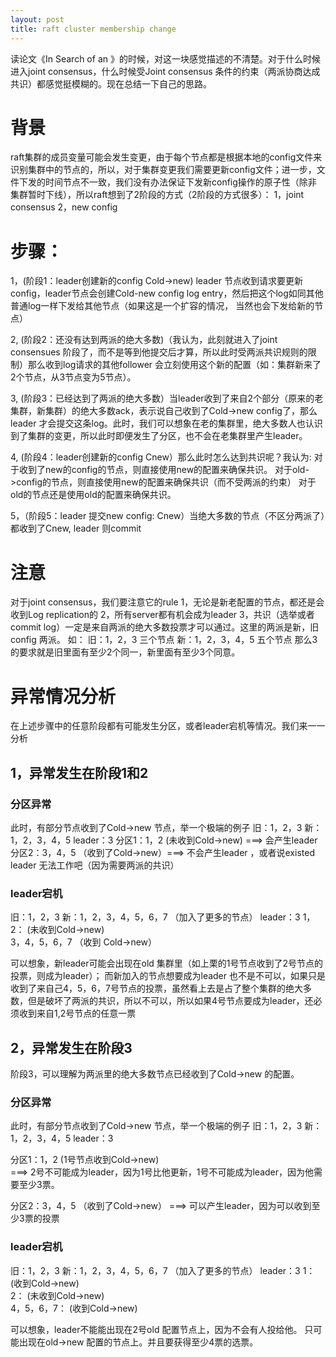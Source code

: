 ```yaml
---
layout: post
title: raft cluster membership change 
---
```

读论文《In Search of an 》的时候，对这一块感觉描述的不清楚。对于什么时候进入joint consensus，什么时候受Joint consensus 条件的约束（两派协商达成共识）都感觉挺模糊的。现在总结一下自己的思路。

# 背景
raft集群的成员变量可能会发生变更，由于每个节点都是根据本地的config文件来识别集群中的节点的，所以，对于集群变更我们需要更新config文件；进一步，文件下发的时间节点不一致，我们没有办法保证下发新config操作的原子性（除非 集群暂时下线），所以raft想到了2阶段的方式（2阶段的方式很多）：
1，joint consensus
2，new config

# 步骤：
1，(阶段1：leader创建新的config Cold->new) leader 节点收到请求要更新config，leader节点会创建Cold-new config log entry，然后把这个log如同其他普通log一样下发给其他节点（如果这是一个扩容的情况， 当然也会下发给新的节点）

2, (阶段2：还没有达到两派的绝大多数)（我认为，此刻就进入了joint consensues 阶段了，而不是等到他提交后才算，所以此时受两派共识规则的限制）那么收到log请求的其他follower 会立刻使用这个新的配置（如：集群新来了2个节点，从3节点变为5节点）。

3, (阶段3：已经达到了两派的绝大多数）当leader收到了来自2个部分（原来的老集群，新集群）的绝大多数ack，表示说自己收到了Cold->new config了，那么leader 才会提交这条log。此时，我们可以想象在老的集群里，绝大多数人也认识到了集群的变更，所以此时即便发生了分区，也不会在老集群里产生leader。

4, (阶段4：leader创建新的config Cnew）那么此时怎么达到共识呢？我认为:
对于收到了new的config的节点，则直接使用new的配置来确保共识。
对于old->config的节点，则直接使用new的配置来确保共识（而不受两派的约束）
对于old的节点还是使用old的配置来确保共识。

5，（阶段5：leader 提交new config: Cnew）当绝大多数的节点（不区分两派了）都收到了Cnew, leader 则commit


# 注意
对于joint consensus，我们要注意它的rule
1，无论是新老配置的节点，都还是会收到Log replication的
2，所有server都有机会成为leader
3，共识（选举或者commit log）一定是来自两派的绝大多数投票才可以通过。这里的两派是新，旧config 两派。
如：
旧：1，2，3 三个节点
新：1，2，3，4，5 五个节点
那么3的要求就是旧里面有至少2个同一，新里面有至少3个同意。


# 异常情况分析
在上述步骤中的任意阶段都有可能发生分区，或者leader宕机等情况。我们来一一分析
## 1，异常发生在阶段1和2
### 分区异常
此时，有部分节点收到了Cold->new 节点，举一个极端的例子
旧：1，2，3
新：1，2，3，4，5
leader：3
分区1：1，2         (未收到Cold->new)   ===> 会产生leader
分区2：3，4，5 （收到了Cold->new）===> 不会产生leader ，或者说existed leader 无法工作吧（因为需要两派的共识）

### leader宕机
旧：1，2，3
新：1，2，3，4，5，6，7 （加入了更多的节点）
leader：3
1，2：  (未收到Cold->new)   
3，4，5，6，7 （收到 Cold->new）

可以想象，新leader可能会出现在old 集群里（如上栗的1号节点收到了2号节点的投票，则成为leader）；
而新加入的节点想要成为leader 也不是不可以，如果只是收到了来自己4，5，6，7号节点的投票，虽然看上去是占了整个集群的绝大多数，但是破坏了两派的共识，所以不可以，所以如果4号节点要成为leader，还必须收到来自1,2号节点的任意一票

## 2，异常发生在阶段3
阶段3，可以理解为两派里的绝大多数节点已经收到了Cold->new 的配置。

### 分区异常
此时，有部分节点收到了Cold->new 节点，举一个极端的例子
旧：1，2，3
新：1，2，3，4，5
leader：3

分区1：1，2         (1号节点收到Cold->new)  
 ===> 2号不可能成为leader，因为1号比他更新，1号不可能成为leader，因为他需要至少3票。

分区2：3，4，5 （收到了Cold->new）
===> 可以产生leader，因为可以收到至少3票的投票

### leader宕机

旧：1，2，3
新：1，2，3，4，5，6，7 （加入了更多的节点）
leader：3
1：  (收到Cold->new)   
2：  (未收到Cold->new)   
4，5，6，7：  (收到Cold->new)   

可以想象，leader不能能出现在2号old 配置节点上，因为不会有人投给他。
只可能出现在old->new 配置的节点上。并且要获得至少4票的选票。
